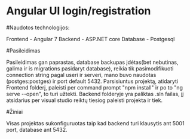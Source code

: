 # Angular UI login/registration

#Naudotos technologijos:

Frontend - Angular 7
Backend - ASP.NET core
Database - Postgesql

#Pasileidimas

Pasileidimas gan paprastas, database backupas įdėtas(bet nebutinas, galima ir is migrations pasidaryt database), reikia tik  pasimodifikuoti connection string pagal useri ir serveri, mano buvo naudotas (postges:postges) ir port default 5432.
Parsisiuntus projektą, atidaryti Frontend folderį, paleisti per command prompt "npm install" ir po to "ng serve --open", to turi užtekti.
Backend folderyje yra paliktas .sln failas, jį atsidarius per visual studio reiktų tiesiog paleisti projekta ir tiek.

#Žiniai

Visas projektas sukonfiguruotas taip kad backend turi klausytis ant 5001 port, database ant 5432.

